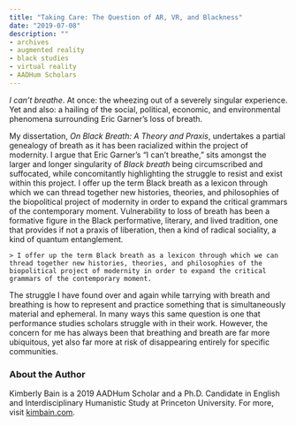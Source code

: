 ```yaml
---
title: "Taking Care: The Question of AR, VR, and Blackness"
date: "2019-07-08"
description: ""
- archives
- augmented reality
- black studies
- virtual reality
- AADHum Scholars
---
```


_I can’t breathe_. At once: the wheezing out of a severely singular experience. Yet and also: a hailing of the social, political, economic, and environmental phenomena surrounding Eric Garner’s loss of breath.

My dissertation, _On Black Breath: A Theory and Praxis_, undertakes a partial genealogy of breath as it has been racialized within the project of modernity. I argue that Eric Garner’s “I can’t breathe,” sits amongst the larger and longer singularity of _Black breath_ being circumscribed and suffocated, while concomitantly highlighting the struggle to resist and exist within this project. I offer up the term Black breath as a lexicon through which we can thread together new histories, theories, and philosophies of the biopolitical project of modernity in order to expand the critical grammars of the contemporary moment. Vulnerability to loss of breath has been a formative figure in the Black performative, literary, and lived tradition, one that provides if not a praxis of liberation, then a kind of radical sociality, a kind of quantum entanglement.

    > I offer up the term Black breath as a lexicon through which we can thread together new histories, theories, and philosophies of the biopolitical project of modernity in order to expand the critical grammars of the contemporary moment.

The struggle I have found over and again while tarrying with breath and breathing is how to represent and practice something that is simultaneously material and ephemeral. In many ways this same question is one that performance studies scholars struggle with in their work. However, the concern for me has always been that breathing and breath are far more ubiquitous, yet also far more at risk of disappearing entirely for specific communities.

### About the Author

Kimberly Bain is a 2019 AADHum Scholar and a Ph.D. Candidate in English and Interdisciplinary Humanistic Study at Princeton University. For more, visit [kimbain.com](kimbain.com).
